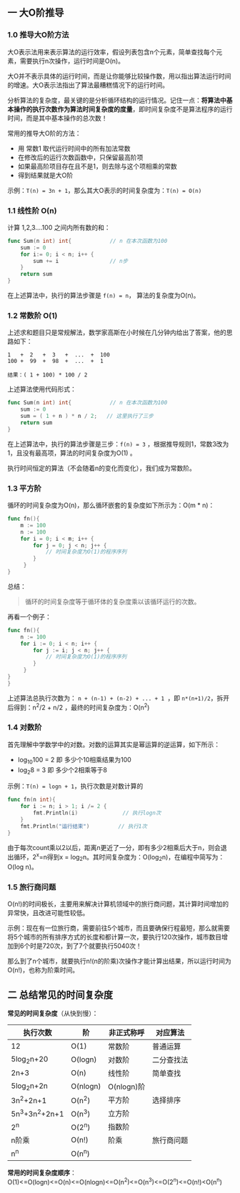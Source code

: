 ## 一 大O阶推导

### 1.0 推导大O阶方法

大O表示法用来表示算法的运行效率，假设列表包含n个元素，简单查找每个元素，需要执行n次操作，运行时间是O(n)。  

大O并不表示具体的运行时间，而是让你能够比较操作数，用以指出算法运行时间的增速。大O表示法指出了算法最糟糕情况下的运行时间。  

分析算法的复杂度，最关键的是分析循环结构的运行情况。记住一点：**将算法中基本操作的执行次数作为算法时间复杂度的度量**，即时间复杂度不是算法程序的运行时间，而是其中基本操作的总次数！  

常用的推导大O阶的方法：
- 用 常数1 取代运行时间中的所有加法常数
- 在修改后的运行次数函数中，只保留最高阶项
- 如果最高阶项目存在且不是1，则去除与这个项相乘的常数
- 得到结果就是大O阶  

示例：`T(n) = 3n + 1`，那么其大O表示的时间复杂度为：`T(n) = O(n)`

### 1.1 线性阶 O(n)

计算 1,2,3....100 之间内所有数的和：
```go
func Sum(n int) int{            // n 在本次函数为100
    sum := 0
    for i:= 0; i < n; i++ {
        sum += i                // n步
    }
    return sum
}
```

在上述算法中，执行的算法步骤是 `f(n) = n`， 算法的复杂度为O(n)。  

### 1.2 常数阶 O(1)

上述求和题目只是常规解法，数学家高斯在小时候在几分钟内给出了答案，他的思路如下：
```
1   +  2   +  3   +  ...  +  100
100 +  99  +  98  +  ...  +  1

结果：( 1 + 100) * 100 / 2
```
上述算法使用代码形式：
```go
func Sum(n int) int{            // n 在本次函数为100
    sum := 0
    sum = ( 1 + n ) * n / 2;   // 这里执行了三步
    return sum
}    
```
在上述算法中，执行的算法步骤是三步：`f(n) = 3` ，根据推导规则1，常数3改为1，且没有最高项，算法的时间复杂度为O(1) 。  

执行时间恒定的算法（不会随着n的变化而变化），我们成为常数阶。  

### 1.3 平方阶

循环的时间复杂度为O(n)，那么循环嵌套的复杂度如下所示为：O(m * n)：
```go
func fn(){
    m := 100
    n := 100
    for i = 0; i < m; i++ {
        for j = 0; j < n; j++ {
            // 时间复杂度为O(1)的程序序列
        }
     }
}
```

总结：
> 循环的时间复杂度等于循环体的复杂度乘以该循环运行的次数。  

再看一个例子：
```go
func fn(){
    n := 100
    for i := 0; i < n; i++ {
        for j := i; j < n; j++ {
            // 时间复杂度为O(1)的程序序列
        }
     }
}
}
```
上述算法总执行次数为： `n + (n-1) + (n-2) + ... + 1 `，即 `n*(n+1)/2`，拆开后得到：n<sup>2</sup>/2 + n/2 ，最终的时间复杂度为：O(n<sup>2</sup>)

### 1.4 对数阶

首先理解中学数学中的对数。对数的运算其实是幂运算的逆运算，如下所示：  
- log<sub>10</sub>100 = 2       即 多少个10相乘结果为100
- log<sub>2</sub>8 = 3          即 多少个2相乘等于8

示例：`T(n) = logn + 1`，执行次数是对数计算的
```go
func fn(n int){
    for i := n; i > 1; i /= 2 {
        fmt.Println(i)              // 执行logn次
    }
    fmt.Println("运行结束")         // 执行1次
}
```

由于每次count乘以2以后，距离n更近了一分，即有多少2相乘后大于n，则会退出循环，2<sup>x</sup>=n得到x = log<sub>2</sub>n。其时间复杂度为：O(log<sub>2</sub>n)，在编程中简写为：O(log n)。  

### 1.5 旅行商问题

O(n!)的时间极长，主要用来解决计算机领域中的旅行商问题，其计算时间增加的异常快，且改进可能性较低。  

示例：现在有一位旅行商，需要前往5个城市，而且要确保行程最短，那么就需要将5个城市的所有排序方式的长度和都计算一次，要执行120次操作，城市数目增加到6个时是720次，到了7个就要执行5040次！  

那么到了n个城市，就要执行n!(n的阶乘)次操作才能计算出结果，所以运行时间为O(n!)，也称为阶乘时间。  

## 二 总结常见的时间复杂度

**常见的时间复杂度**（从快到慢）：  

| 执行次数 | 阶 | 非正式称呼 | 对应算法 |
| ------ | ------ | ------ | ------ |
| 12 | O(1) | 常数阶 | 普通运算 |
| 5log<sub>2</sub>n+20 | O(logn) | 对数阶 | 二分查找法 |
| 2n+3 | O(n) | 线性阶 | 简单查找 |
| 5log<sub>2</sub>n+2n | O(nlogn) | O(nlogn)阶 | |
| 3n<sup>2</sup>+2n+1 | O(n<sup>2</sup>) | 平方阶 | 选择排序 |
| 5n<sup>3</sup>+3n<sup>2</sup>+2n+1 | O(n<sup>3</sup>) | 立方阶 | |
| 2<sup>n</sup> | O(2<sup>n</sup>)| 指数阶 | |
| n阶乘 | O(n!) | 阶乘 | 旅行商问题 |
| n<sup>n</sup> | O(n<sup>n</sup>) |  |  |

**常用的时间复杂度顺序**：  
O(1)<=O(logn)<=O(n)<=O(nlogn)<=O(n<sup>2</sup>)<=O(n<sup>3</sup>)<=O(2<sup>n</sup>)<=O(n!)<O(n<sup>n</sup>)